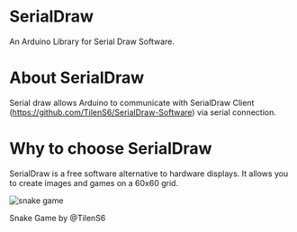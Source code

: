 # SerialDraw
An Arduino Library for Serial Draw Software.

# About SerialDraw
Serial draw allows Arduino to communicate with SerialDraw Client (https://github.com/TilenS6/SerialDraw-Software) via serial connection.

# Why to choose SerialDraw
SerialDraw is a free software alternative to hardware displays. It allows you to create images and games on a 60x60 grid.

![snake game](https://raw.githubusercontent.com/TilenS6/SerialDraw-Library/assets/snake.png)

Snake Game by @TilenS6
